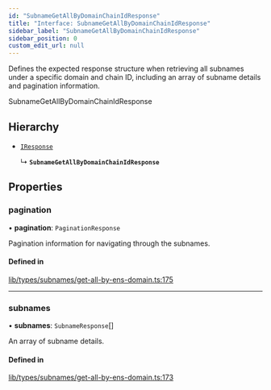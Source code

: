 ```yaml
---
id: "SubnameGetAllByDomainChainIdResponse"
title: "Interface: SubnameGetAllByDomainChainIdResponse"
sidebar_label: "SubnameGetAllByDomainChainIdResponse"
sidebar_position: 0
custom_edit_url: null
---
```


Defines the expected response structure when retrieving all subnames under a specific domain and chain ID,
including an array of subname details and pagination information.

 SubnameGetAllByDomainChainIdResponse

## Hierarchy

- [`IResponse`](IResponse.md)

  ↳ **`SubnameGetAllByDomainChainIdResponse`**

## Properties

### pagination

• **pagination**: `PaginationResponse`

Pagination information for navigating through the subnames.

#### Defined in

[lib/types/subnames/get-all-by-ens-domain.ts:175](https://github.com/JustaName-id/JustaName-sdk/blob/610ce53/packages/@justaname.id/sdk/src/lib/types/subnames/get-all-by-ens-domain.ts#L175)

___

### subnames

• **subnames**: `SubnameResponse`[]

An array of subname details.

#### Defined in

[lib/types/subnames/get-all-by-ens-domain.ts:173](https://github.com/JustaName-id/JustaName-sdk/blob/610ce53/packages/@justaname.id/sdk/src/lib/types/subnames/get-all-by-ens-domain.ts#L173)
